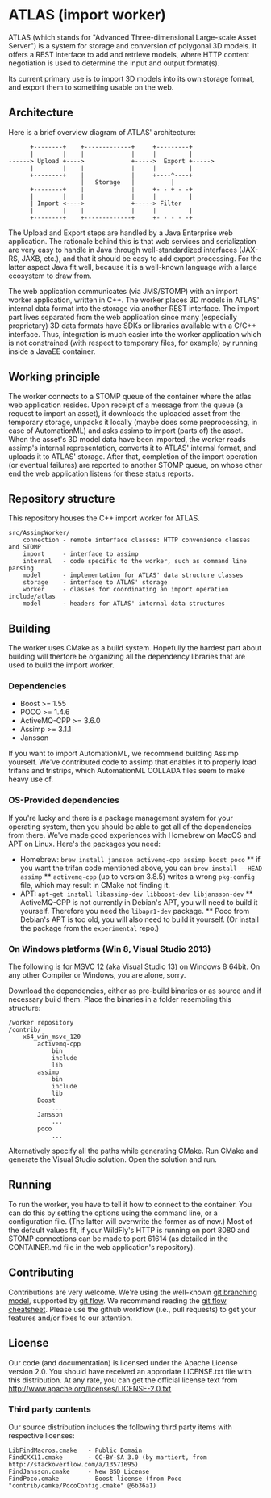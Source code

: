 ATLAS (import worker)
=====================

ATLAS (which stands for "Advanced Three-dimensional Large-scale Asset Server") is a system for
storage and conversion of polygonal 3D models. It offers a REST interface to add and retrieve
models, where HTTP content negotiation is used to determine the input and output format(s).

Its current primary use is to import 3D models into its own storage format, and export them
to something usable on the web.


Architecture
------------

Here is a brief overview diagram of ATLAS' architecture: 

		  +--------+    +-------------+     +---------+
		  |        |    |             |     |         |
	------> Upload +---->             +----->  Export +----->
		  |        |    |             |     |         |
		  +--------+    |             |     +----^----+
						|   Storage   |          |
		  +--------+    |             |     +- - + - -+
		  |        |    |             |     |         |      
		  | Import <---->             +-----> Filter
		  |        |    |             |     |         |
		  +--------+    +-------------+     +- - - - -+

The Upload and Export steps are handled by a Java Enterprise web application. The rationale behind
this is that web services and serialization are very easy to handle in Java through well-standardized
interfaces (JAX-RS, JAXB, etc.), and that it should be easy to add export processing. For the latter
aspect Java fit well, because it is a well-known language with a large ecosystem to draw from.

The web application communicates (via JMS/STOMP) with an import worker application, written in C++.
The worker places 3D models in ATLAS' internal data format into the storage via another REST interface. 
The import part lives separated from the web application since many (especially proprietary) 3D data
formats have SDKs or libraries available with a C/C++ interface. Thus, integration is much easier into
the worker application which is not constrained (with respect to temporary files, for example) 
by running inside a JavaEE container.


Working principle
-----------------

The worker connects to a STOMP queue of the container where the atlas web application resides.
Upon receipt of a message from the queue (a request to import an asset), it downloads the uploaded asset from the temporary storage, unpacks it locally (maybe does some preprocessing, in case of AutomationML) and asks assimp to import (parts of) the asset.
When the asset's 3D model data have been imported, the worker reads assimp's internal representation, converts it to ATLAS' internal format, and uploads it to ATLAS' storage.
After that, completion of the import operation (or eventual failures) are reported to another STOMP queue, on whose other end the web application listens for these status reports.


Repository structure
--------------------

This repository houses the C++ import worker for ATLAS.

    src/AssimpWorker/
        connection - remote interface classes: HTTP convenience classes and STOMP
        import     - interface to assimp
        internal   - code specific to the worker, such as command line parsing
        model      - implementation for ATLAS' data structure classes
        storage    - interface to ATLAS' storage
        worker     - classes for coordinating an import operation
    include/atlas
        model      - headers for ATLAS' internal data structures


Building
--------

The worker uses CMake as a build system. Hopefully the hardest part about building will therfore be organizing all the dependency libraries that are used to build the import worker.

### Dependencies

* Boost >= 1.55
* POCO  >= 1.4.6
* ActiveMQ-CPP >= 3.6.0
* Assimp >= 3.1.1
* Jansson

If you want to import AutomationML, we recommend building Assimp yourself. We've contributed code to assimp that enables it to properly load trifans and tristrips, which AutomationML COLLADA files seem to make heavy use of.

### OS-Provided dependencies

If you're lucky and there is a package management system for your operating system, then you should be able to get all of the dependencies from there. We've made good experiences with Homebrew on MacOS and APT on Linux. Here's the packages you need:

* Homebrew: `brew install jansson activemq-cpp assimp boost poco`
** if you want the trifan code mentioned above, you can `brew install --HEAD assimp`
** `activemq-cpp` (up to version 3.8.5) writes a wrong `pkg-config` file, which may result in CMake not finding it.
* APT: `apt-get install libassimp-dev libboost-dev libjansson-dev`
** ActiveMQ-CPP is not currently in Debian's APT, you will need to build it yourself. Therefore you need the `libapr1-dev` package.
** Poco from Debian's APT is too old, you will also need to build it yourself. (Or install the package from the `experimental` repo.)

### On Windows platforms (Win 8, Visual Studio 2013)

The following is for MSVC 12 (aka Visual Studio 13) on Windows 8 64bit. On any other Compiler or Windows, you are alone, sorry.

Download the dependencies, either as pre-build binaries or as source and if necessary build them.
Place the binaries in a folder resembling this structure:

	/worker repository
	/contrib/
		x64_win_msvc_120
			activemq-cpp
				bin
				include
				lib
			assimp
				bin
				include
				lib
			Boost
				...
			Jansson
				...
			poco
				...

Alternatively specify all the paths while generating CMake. Run CMake and generate the Visual Studio solution. Open the solution and run.


Running
-------

To run the worker, you have to tell it how to connect to the container. You can do this by setting the options using the command line, or a configuration file. (The latter will overwrite the former as of now.)
Most of the default values fit, if your WildFly's HTTP is running on port 8080 and STOMP connections can be made to port 61614 (as detailed in the CONTAINER.md file in the web application's repository).


Contributing
------------

Contributions are very welcome. We're using the well-known [git branching model](http://nvie.com/posts/a-successful-git-branching-model/), supported by [git flow](https://github.com/nvie/gitflow). We recommend reading the [git flow cheatsheet](http://danielkummer.github.io/git-flow-cheatsheet/).
Please use the github workflow (i.e., pull requests) to get your features and/or fixes to our attention.


License
-------

Our code (and documentation) is licensed under the Apache License version 2.0. You should have received an approriate LICENSE.txt file with this distribution. At any rate, you can get the official license text from http://www.apache.org/licenses/LICENSE-2.0.txt

### Third party contents ###

Our source distribution includes the following third party items with respective licenses:

    LibFindMacros.cmake   - Public Domain
    FindCXX11.cmake       - CC-BY-SA 3.0 (by martiert, from http://stackoverflow.com/a/13571695)
    FindJansson.cmake     - New BSD License
    FindPoco.cmake        - Boost license (from Poco "contrib/camke/PocoConfig.cmake" @6b36a1)

